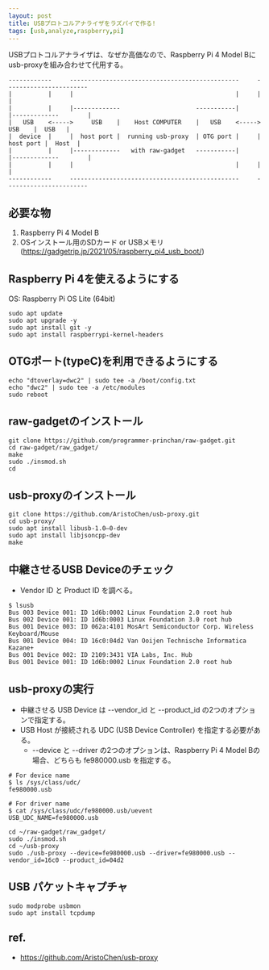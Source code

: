 ```yaml
---
layout: post
title: USBプロトコルアナライザをラズパイで作る!
tags: [usb,analyze,raspberry,pi]
---
```


USBプロトコルアナライザは、なぜか高価なので、Raspberry Pi 4 Model Bにusb-proxyを組み合わせて代用する。

```
------------     -----------------------------------------------     -----------------------
|          |     |                                             |     |                     |
|          |     |-------------                     -----------|     |-------------        |
|   USB    <----->     USB    |    Host COMPUTER    |   USB    <----->     USB    |  USB   |
|  device  |     |  host port |  running usb-proxy  | OTG port |     |  host port |  Host  |
|          |     |-------------   with raw-gadget   -----------|     |-------------        |
|          |     |                                             |     |                     |
------------     -----------------------------------------------     -----------------------
```

## 必要な物

1. Raspberry Pi 4 Model B
2. OSインストール用のSDカード or USBメモリ(https://gadgetrip.jp/2021/05/raspberry_pi4_usb_boot/)

## Raspberry Pi 4を使えるようにする

OS: Raspberry Pi OS Lite (64bit) 

```
sudo apt update
sudo apt upgrade -y
sudo apt install git -y
sudo apt install raspberrypi-kernel-headers
```

## OTGポート(typeC)を利用できるようにする

```
echo "dtoverlay=dwc2" | sudo tee -a /boot/config.txt
echo "dwc2" | sudo tee -a /etc/modules
sudo reboot
```

## raw-gadgetのインストール

```
git clone https://github.com/programmer-princhan/raw-gadget.git
cd raw-gadget/raw_gadget/
make
sudo ./insmod.sh
cd
```

## usb-proxyのインストール

```
git clone https://github.com/AristoChen/usb-proxy.git
cd usb-proxy/
sudo apt install libusb-1.0–0-dev
sudo apt install libjsoncpp-dev
make
```

## 中継させるUSB Deviceのチェック

* Vendor ID と Product ID を調べる。

```
$ lsusb
Bus 003 Device 001: ID 1d6b:0002 Linux Foundation 2.0 root hub
Bus 002 Device 001: ID 1d6b:0003 Linux Foundation 3.0 root hub
Bus 001 Device 003: ID 062a:4101 MosArt Semiconductor Corp. Wireless Keyboard/Mouse
Bus 001 Device 004: ID 16c0:04d2 Van Ooijen Technische Informatica Kazane+
Bus 001 Device 002: ID 2109:3431 VIA Labs, Inc. Hub
Bus 001 Device 001: ID 1d6b:0002 Linux Foundation 2.0 root hub
```

## usb-proxyの実行

* 中継させる USB Device は --vendor_id と --product_id の2つのオプションで指定する。
* USB Host が接続される UDC (USB Device Controller) を指定する必要がある。
  * --device と --driver の2つのオプションは、Raspberry Pi 4 Model Bの場合、どちらも fe980000.usb を指定する。

```
# For device name
$ ls /sys/class/udc/
fe980000.usb
```

```
# For driver name
$ cat /sys/class/udc/fe980000.usb/uevent
USB_UDC_NAME=fe980000.usb
```

```
cd ~/raw-gadget/raw_gadget/
sudo ./insmod.sh
cd ~/usb-proxy
sudo ./usb-proxy --device=fe980000.usb --driver=fe980000.usb --vendor_id=16c0 --product_id=04d2
```

## USB パケットキャプチャ

```
sudo modprobe usbmon
sudo apt install tcpdump
```

## ref.

* https://github.com/AristoChen/usb-proxy
